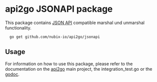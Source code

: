 # api2go JSONAPI package

This package contains [JSON API](http://jsonapi.org) compatible
marshal und unmarshal functionality.

```
  go get github.com/nubix-io/api2go/jsonapi
```

## Usage

For information on how to use this package, please refer to the
documentation on the [api2go](https://github.com/nubix-io/api2go) main project,
the integration_test.go or the [godoc](http://godoc.org/github.com/nubix-io/api2go/jsonapi).
